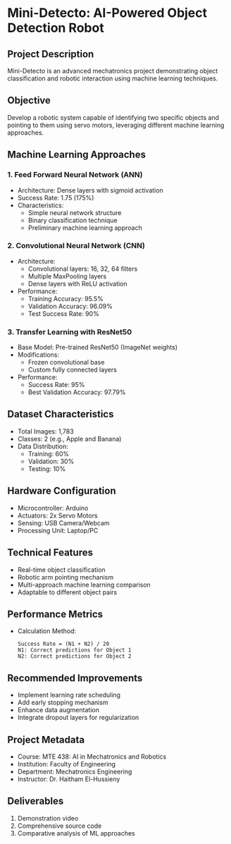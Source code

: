# Mini-Detecto: AI-Powered Object Detection Robot

## Project Description
Mini-Detecto is an advanced mechatronics project demonstrating object classification and robotic interaction using machine learning techniques.

## Objective
Develop a robotic system capable of identifying two specific objects and pointing to them using servo motors, leveraging different machine learning approaches.

## Machine Learning Approaches

### 1. Feed Forward Neural Network (ANN)
- Architecture: Dense layers with sigmoid activation
- Success Rate: 1.75 (175%)
- Characteristics:
  - Simple neural network structure
  - Binary classification technique
  - Preliminary machine learning approach

### 2. Convolutional Neural Network (CNN)
- Architecture:
  - Convolutional layers: 16, 32, 64 filters
  - Multiple MaxPooling layers
  - Dense layers with ReLU activation
- Performance:
  - Training Accuracy: 95.5%
  - Validation Accuracy: 96.09%
  - Test Success Rate: 90%

### 3. Transfer Learning with ResNet50
- Base Model: Pre-trained ResNet50 (ImageNet weights)
- Modifications:
  - Frozen convolutional base
  - Custom fully connected layers
- Performance:
  - Success Rate: 95%
  - Best Validation Accuracy: 97.79%

## Dataset Characteristics
- Total Images: 1,783
- Classes: 2 (e.g., Apple and Banana)
- Data Distribution:
  - Training: 60%
  - Validation: 30%
  - Testing: 10%

## Hardware Configuration
- Microcontroller: Arduino
- Actuators: 2x Servo Motors
- Sensing: USB Camera/Webcam
- Processing Unit: Laptop/PC

## Technical Features
- Real-time object classification
- Robotic arm pointing mechanism
- Multi-approach machine learning comparison
- Adaptable to different object pairs

## Performance Metrics
- Calculation Method:
  ```
  Success Rate = (N1 + N2) / 20
  N1: Correct predictions for Object 1
  N2: Correct predictions for Object 2
  ```

## Recommended Improvements
- Implement learning rate scheduling
- Add early stopping mechanism
- Enhance data augmentation
- Integrate dropout layers for regularization

## Project Metadata
- Course: MTE 438: AI in Mechatronics and Robotics
- Institution: Faculty of Engineering
- Department: Mechatronics Engineering
- Instructor: Dr. Haitham El-Hussieny

## Deliverables
1. Demonstration video
2. Comprehensive source code
3. Comparative analysis of ML approaches
